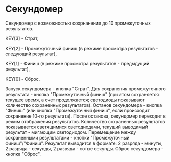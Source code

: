 # Секундомер
Секундомер с возможностью сохрнанения до 10 промежуточных результатов.

KEY[3] - Страт,

KEY[2] - Промежуточный финиш (в режиме просмотра результатов - следующий результат),

KEY[1] - Финиш (в режиме просмотра результатов - предыдущий результат),

KEY[0] - Сброс.

Запуск секундомера - кнопка "Страт". Для сохранения промежуточного результата - кнопка "Промежуточный финиш" (при этом сохраняется текущее время, а счет продолжается; светодиоды показывают количество сохраненных результатов). Останов секундомера - кнопка "Финиш" (или кнопка "Промежуточный финиш", если происходит сохранение 10-го результата). После останова, секундомер переходит в режим отображения результатов. Количество сохраненных результатов показывается светящимися светодиодами, текущий выводимый результат - мигающим светодиодом. Перемещение между сохраненными результатами - кнопки "Промежуточный финиш"/"Финиш". Результат выводится в формате: 2 разряда - минуты, 2 разряда - секунды, 2 разряда - сотые секунды. Сброс секундомера - кнопка "Сброс".
